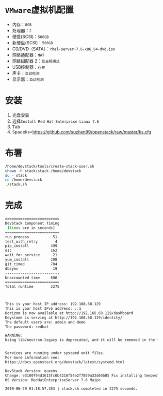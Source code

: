 # `VMware`虚拟机配置
- 内存：`8GB`
- 处理器：`2`
- 硬盘(SCSI)：`500GB`
- 新硬盘(SCSI)：`500GB`
- CD/DVD（SATA）：`rhel-server-7.6-x86_64-dvd.iso`
- 网络适配器：`NAT`
- 网络甜配器 2：`仅主机模式`
- USB控制器：`存在`
- 声卡：`自动检测`
- 显示器：`自动检测`

# 安装
1. 光盘安装
2. 选择`Install Red Hat Enterprise Linux 7.6`
3. <kbd>Tab</kbd>
4. <kbd>Space</kbd>ks=https://github.com/suzhen99/openstack/raw/master/ks.cfg
# 布署
```bash
/home/devstack/tools/create-stack-user.sh
chown -R stack:stack /home/devstack
su - stack
cd /home/devstack
./stack.sh
```
# 完成
```bash
=========================
DevStack Component Timing
 (times are in seconds)  
=========================
run_process           51
test_with_retry        4
pip_install          499
osc                  163
wait_for_service      21
yum_install          208
git_timed            704
dbsync                19
-------------------------
Unaccounted time     606
=========================
Total runtime        2275



This is your host IP address: 192.168.60.129
This is your host IPv6 address: ::1
Horizon is now available at http://192.168.60.129/dashboard
Keystone is serving at http://192.168.60.129/identity/
The default users are: admin and demo
The password: redhat

WARNING: 
Using lib/neutron-legacy is deprecated, and it will be removed in the future


Services are running under systemd unit files.
For more information see: 
https://docs.openstack.org/devstack/latest/systemd.html

DevStack Version: queens
Change: e3100794d1615fc6b4216f54e2f7859a33d60b05 Fix installing tempest plugins 2019-06-17 22:30:22 +0000
OS Version: RedHatEnterpriseServer 7.6 Maipo

2019-06-29 01:18:57.383 | stack.sh completed in 2275 seconds.
```

